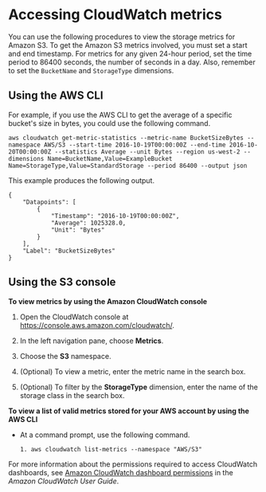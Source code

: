 # Accessing CloudWatch metrics<a name="cloudwatch-monitoring-accessing"></a>

You can use the following procedures to view the storage metrics for Amazon S3\. To get the Amazon S3 metrics involved, you must set a start and end timestamp\. For metrics for any given 24\-hour period, set the time period to 86400 seconds, the number of seconds in a day\. Also, remember to set the `BucketName` and `StorageType` dimensions\.

## Using the AWS CLI<a name="accessing-cw-metrics-cli"></a>

For example, if you use the AWS CLI to get the average of a specific bucket's size in bytes, you could use the following command\.

```
aws cloudwatch get-metric-statistics --metric-name BucketSizeBytes --namespace AWS/S3 --start-time 2016-10-19T00:00:00Z --end-time 2016-10-20T00:00:00Z --statistics Average --unit Bytes --region us-west-2 --dimensions Name=BucketName,Value=ExampleBucket Name=StorageType,Value=StandardStorage --period 86400 --output json
```

This example produces the following output\.

```
{
    "Datapoints": [
        {
            "Timestamp": "2016-10-19T00:00:00Z", 
            "Average": 1025328.0, 
            "Unit": "Bytes"
        }
    ], 
    "Label": "BucketSizeBytes"
}
```

## Using the S3 console<a name="accessing-cw-metrics-console"></a>

**To view metrics by using the Amazon CloudWatch console**

1. Open the CloudWatch console at [https://console\.aws\.amazon\.com/cloudwatch/](https://console.aws.amazon.com/cloudwatch/)\.

1. In the left navigation pane, choose **Metrics**\. 

1. Choose the **S3** namespace\.

1. \(Optional\) To view a metric, enter the metric name in the search box\.

1. \(Optional\) To filter by the **StorageType** dimension, enter the name of the storage class in the search box\.

**To view a list of valid metrics stored for your AWS account by using the AWS CLI**
+ At a command prompt, use the following command\.

  ```
  1. aws cloudwatch list-metrics --namespace "AWS/S3"
  ```

For more information about the permissions required to access CloudWatch dashboards, see [Amazon CloudWatch dashboard permissions](https://docs.aws.amazon.com/AmazonCloudWatch/latest/monitoring/dashboard-permissions-update.html) in the *Amazon CloudWatch User Guide*\.
